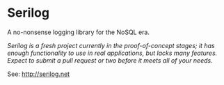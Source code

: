 Serilog
=======

A no-nonsense logging library for the NoSQL era.

*Serilog is a fresh project currently in the proof-of-concept stages; it has enough
functionality to use in real applications, but lacks many features. Expect to submit
a pull request or two before it meets all of your needs.*

See: http://serilog.net
